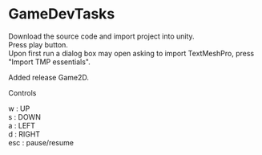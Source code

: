 # GameDevTasks
Download the source code and import project into unity.  
Press play button.  
Upon first run a dialog box may open asking to import TextMeshPro, press "Import TMP essentials".  

Added release Game2D.  

Controls  

w : UP  
s : DOWN   
a : LEFT  
d : RIGHT  
esc : pause/resume
